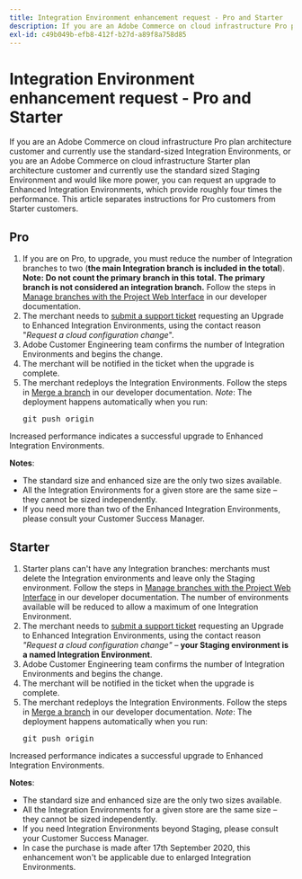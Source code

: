 ```yaml
---
title: Integration Environment enhancement request - Pro and Starter
description: If you are an Adobe Commerce on cloud infrastructure Pro plan architecture customer and currently use the standard-sized Integration Environments, or you are an Adobe Commerce on cloud infrastructure Starter plan architecture customer and currently use the standard sized Staging Environment and would like more power, you can request an upgrade to Enhanced Integration Environments, which provide roughly four times the performance. This article separates instructions for Pro customers from Starter customers.
exl-id: c49b049b-efb8-412f-b27d-a89f8a758d85
---
```

# Integration Environment enhancement request - Pro and Starter

If you are an Adobe Commerce on cloud infrastructure Pro plan architecture customer and currently use the standard-sized Integration Environments, or you are an Adobe Commerce on cloud infrastructure Starter plan architecture customer and currently use the standard sized Staging Environment and would like more power, you can request an upgrade to Enhanced Integration Environments, which provide roughly four times the performance. This article separates instructions for Pro customers from Starter customers.

## Pro

1. If you are on Pro, to upgrade, you must reduce the number of Integration branches to two (**the main Integration branch is included in the total**). **Note: Do not count the primary branch in this total. The primary branch is not considered an integration branch.** Follow the steps in [Manage branches with the Project Web Interface](https://devdocs.magento.com/cloud/project/project-webint-branch.html?) in our developer documentation.
1. The merchant needs to [submit a support ticket](/help/help-center-guide/help-center/magento-help-center-user-guide.md#submit-ticket) requesting an Upgrade to Enhanced Integration Environments, using the contact reason "*Request a cloud configuration change*".
1. Adobe Customer Engineering team confirms the number of Integration Environments and begins the change.
1. The merchant will be notified in the ticket when the upgrade is complete.
1. The merchant redeploys the Integration Environments. Follow the steps in [Merge a branch](https://devdocs.magento.com/cloud/env/environments-start.html#merge) in our developer documentation. *Note*: The deployment happens automatically when you run: <pre>git push origin <branch-name></pre>

Increased performance indicates a successful upgrade to Enhanced Integration Environments.

 **Notes**:

* The standard size and enhanced size are the only two sizes available.
* All the Integration Environments for a given store are the same size &ndash;  they cannot be sized independently.
* If you need more than two of the Enhanced Integration Environments, please consult your Customer Success Manager.

## Starter

1. Starter plans can't have any Integration branches: merchants must delete the Integration environments and leave only the Staging environment. Follow the steps in [Manage branches with the Project Web Interface](https://devdocs.magento.com/cloud/project/project-webint-branch.html?) in our developer documentation. The number of environments available will be reduced to allow a maximum of one Integration Environment.
1. The merchant needs to [submit a support ticket](/help/help-center-guide/help-center/magento-help-center-user-guide.md#submit-ticket) requesting an Upgrade to Enhanced Integration Environments, using the contact reason *"Request a cloud configuration change"* &ndash;  **your Staging environment is a named Integration Environment**.
1. Adobe Customer Engineering team confirms the number of Integration Environments and begins the change.
1. The merchant will be notified in the ticket when the upgrade is complete.
1. The merchant redeploys the Integration Environments. Follow the steps in [Merge a branch](https://devdocs.magento.com/cloud/env/environments-start.html#merge) in our developer documentation. *Note*: The deployment happens automatically when you run: <pre>git push origin <branch-name></pre>

Increased performance indicates a successful upgrade to Enhanced Integration Environments.

 **Notes**:

* The standard size and enhanced size are the only two sizes available.
* All the Integration Environments for a given store are the same size &ndash;  they cannot be sized independently.
* If you need Integration Environments beyond Staging, please consult your Customer Success Manager.
* In case the purchase is made after 17th September 2020, this enhancement won't be applicable due to enlarged Integration Environments.
